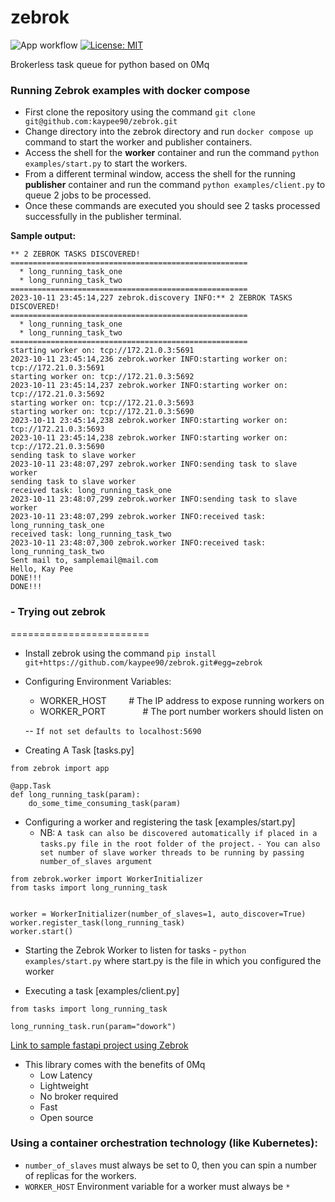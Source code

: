 # zebrok
![App workflow](https://github.com/kaypee90/zebrok/actions/workflows/python-app.yml/badge.svg)
[![License: MIT](https://img.shields.io/badge/License-MIT-yellow.svg)](https://opensource.org/licenses/MIT)

Brokerless task queue for python based on 0Mq


### Running Zebrok examples with docker compose
* First clone the repository using the command `git clone git@github.com:kaypee90/zebrok.git`
* Change directory into the zebrok directory and run `docker compose up` command to start the worker and publisher containers.
* Access the shell for the **worker** container and run the command `python examples/start.py` to start the workers.
* From a different terminal window, access the shell for the running **publisher** container and run the command `python examples/client.py` to queue 2 jobs to be processed.
* Once these commands are executed you should see 2 tasks processed successfully in the publisher terminal.


**Sample output:**
```
** 2 ZEBROK TASKS DISCOVERED! 
=====================================================
  * long_running_task_one 
  * long_running_task_two 
=====================================================
2023-10-11 23:45:14,227 zebrok.discovery INFO:** 2 ZEBROK TASKS DISCOVERED! 
=====================================================
  * long_running_task_one 
  * long_running_task_two 
=====================================================
starting worker on: tcp://172.21.0.3:5691
2023-10-11 23:45:14,236 zebrok.worker INFO:starting worker on: tcp://172.21.0.3:5691
starting worker on: tcp://172.21.0.3:5692
2023-10-11 23:45:14,237 zebrok.worker INFO:starting worker on: tcp://172.21.0.3:5692
starting worker on: tcp://172.21.0.3:5693
starting worker on: tcp://172.21.0.3:5690
2023-10-11 23:45:14,238 zebrok.worker INFO:starting worker on: tcp://172.21.0.3:5693
2023-10-11 23:45:14,238 zebrok.worker INFO:starting worker on: tcp://172.21.0.3:5690
sending task to slave worker
2023-10-11 23:48:07,297 zebrok.worker INFO:sending task to slave worker
sending task to slave worker
received task: long_running_task_one
2023-10-11 23:48:07,299 zebrok.worker INFO:sending task to slave worker
2023-10-11 23:48:07,299 zebrok.worker INFO:received task: long_running_task_one
received task: long_running_task_two
2023-10-11 23:48:07,300 zebrok.worker INFO:received task: long_running_task_two
Sent mail to, samplemail@mail.com
Hello, Kay Pee
DONE!!!
DONE!!!
```

### - Trying out zebrok
========================

* Install zebrok using the command `pip install git+https://github.com/kaypee90/zebrok.git#egg=zebrok`

* Configuring Environment Variables:
    - WORKER_HOST  &#160; &#160; &#160; &#160; # The IP address to expose running workers on
    - WORKER_PORT   &#160; &#160; &#160; &#160; &#160; &#160;  &#160;  # The port number workers should listen on

    -- `If not set defaults to localhost:5690`

* Creating A Task [tasks.py]
```
from zebrok import app

@app.Task
def long_running_task(param):
    do_some_time_consuming_task(param)
```

* Configuring a worker and registering the task [examples/start.py]
    - NB: `A task can also be discovered automatically if placed in a tasks.py file in the root folder of the project.`
    `- You can also set number of slave worker threads to be running by passing number_of_slaves argument`
```
from zebrok.worker import WorkerInitializer
from tasks import long_running_task


worker = WorkerInitializer(number_of_slaves=1, auto_discover=True)
worker.register_task(long_running_task)
worker.start()
```

* Starting the Zebrok Worker to listen for tasks -
`python examples/start.py` where start.py is the file in which you configured the worker

* Executing a task [examples/client.py]
```
from tasks import long_running_task

long_running_task.run(param="dowork")
```

[Link to sample fastapi project using Zebrok](https://github.com/kaypee90/sample-zebrok-1)

- This library comes with the benefits of 0Mq
     - Low Latency
     - Lightweight
     - No broker required
     - Fast
     - Open source


### Using a container orchestration technology (like Kubernetes):
- `number_of_slaves` must always be set to 0, then you can spin a number of replicas for the workers.
- `WORKER_HOST` Environment variable for a worker must always be `*`

